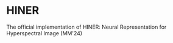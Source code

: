 # HINER
The official implementation of HINER: Neural Representation for Hyperspectral Image (MM'24)
